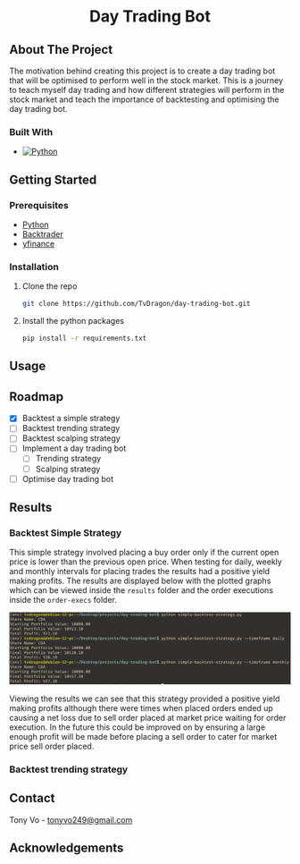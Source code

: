 <h1 align="center">Day Trading Bot</h1>

## About The Project

The motivation behind creating this project is to create a day trading bot that will be optimised to perform well in the stock market. This is a journey to teach myself day trading and how different strategies will perform in the stock market and teach the importance of backtesting and optimising the day trading bot.

### Built With

* [![Python][Python]][Python-url]

## Getting Started

### Prerequisites

* [Python](https://www.python.org/downloads/)
* [Backtrader](https://www.backtrader.com/)
* [yfinance](https://pypi.org/project/yfinance/)

### Installation

1. Clone the repo
	```sh
	git clone https://github.com/TvDragon/day-trading-bot.git	
	```
2. Install the python packages
	```sh
	pip install -r requirements.txt
	```

## Usage



## Roadmap

- [x] Backtest a simple strategy
- [ ] Backtest trending strategy
- [ ] Backtest scalping strategy
- [ ] Implement a day trading bot
	- [ ] Trending strategy
	- [ ] Scalping strategy
- [ ] Optimise day trading bot

## Results

### Backtest Simple Strategy

This simple strategy involved placing a buy order only if the current open price is lower than the previous open price. When testing for daily, weekly and monthly intervals for placing trades the results had a positive yield making profits. The results are displayed below with the plotted graphs which can be viewed inside the `results` folder and the order executions inside the `order-execs` folder.

![backtest-simple-strategy](./results/backtest-simple-strategy.png)

Viewing the results we can see that this strategy provided a positive yield making profits although there were times when placed orders ended up causing a net loss due to sell order placed at market price waiting for order execution. In the future this could be improved on by ensuring a large enough profit will be made before placing a sell order to cater for market price sell order placed.

### Backtest trending strategy

## Contact

Tony Vo - tonyvo249@gmail.com

## Acknowledgements


[Python]: https://img.shields.io/badge/Python-ECD53F?style=for-the-badge&logo=python&logoColor=3776AB
[Python-url]: https://www.python.org/downloads/
